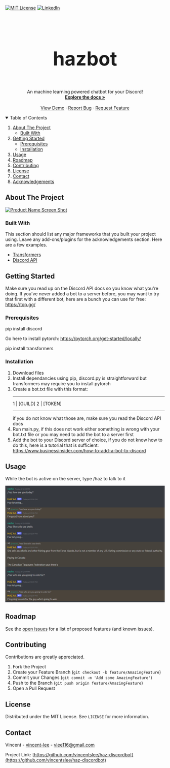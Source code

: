 
<!-- PROJECT SHIELDS -->
<!--
*** I'm using markdown "reference style" links for readability.
*** Reference links are enclosed in brackets [ ] instead of parentheses ( ).
*** See the bottom of this document for the declaration of the reference variables
*** for contributors-url, forks-url, etc. This is an optional, concise syntax you may use.
*** https://www.markdownguide.org/basic-syntax/#reference-style-links
-->
[![MIT License][license-shield]][license-url]
[![LinkedIn][linkedin-shield]][linkedin-url]



<!-- PROJECT LOGO -->
<br />
<p align="center">
  <a href="https://github.com/vincentslee/haz-discordbot">
  </a>

  <h3 style="font-size:60px" align="center">hazbot</h3>

  <p align="center">
    An machine learning powered chatbot for your Discord!
    <br />
    <a href="https://github.com/vincentslee/haz-discordbot"><strong>Explore the docs »</strong></a>
    <br />
    <br />
    <a href="https://github.com/vincentslee/haz-discordbot">View Demo</a>
    ·
    <a href="https://github.com/vincentslee/haz-discordbot/issues">Report Bug</a>
    ·
    <a href="https://github.com/vincentslee/haz-discordbot/issues">Request Feature</a>
  </p>
</p>



<!-- TABLE OF CONTENTS -->
<details open="open">
  <summary>Table of Contents</summary>
  <ol>
    <li>
      <a href="#about-the-project">About The Project</a>
      <ul>
        <li><a href="#built-with">Built With</a></li>
      </ul>
    </li>
    <li>
      <a href="#getting-started">Getting Started</a>
      <ul>
        <li><a href="#prerequisites">Prerequisites</a></li>
        <li><a href="#installation">Installation</a></li>
      </ul>
    </li>
    <li><a href="#usage">Usage</a></li>
    <li><a href="#roadmap">Roadmap</a></li>
    <li><a href="#contributing">Contributing</a></li>
    <li><a href="#license">License</a></li>
    <li><a href="#contact">Contact</a></li>
    <li><a href="#acknowledgements">Acknowledgements</a></li>
  </ol>
</details>



<!-- ABOUT THE PROJECT -->
## About The Project

[![Product Name Screen Shot][product-screenshot]](https://github.com/vincentslee/haz-discordbot/blob/master/images/chatscreenshot.png)



### Built With

This section should list any major frameworks that you built your project using. Leave any add-ons/plugins for the acknowledgements section. Here are a few examples.
* [Transformers](https://huggingface.co/transformers/index.html)
* [Discord API](https://discord.com/developers/docs/intro)



<!-- GETTING STARTED -->
## Getting Started

 Make sure you read up on the Discord API docs so you know what you're doing. If you've never added a bot to a server before, you may want to try that first with a different bot, here are a bunch you can use for free: https://top.gg/



### Prerequisites

pip install discord

Go here to install pytorch: https://pytorch.org/get-started/locally/

pip install transformers

### Installation

1. Download files
2. Install dependancies using pip, discord.py is straightforward but transformers may require you to install pytorch
3. Create a bot.txt file with this format:
   __________________
   1 | [GUILD]
   2 | [TOKEN]
   __________________
   if you do not know what those are, make sure you read the Discord API docs
4. Run main.py, if this does not work either something is wrong with your bot.txt file or you may need to add the bot to a server first
5. Add the bot to your Discord server of choice, if you do not know how to do this, here is a tutorial that is sufficient: https://www.businessinsider.com/how-to-add-a-bot-to-discord



<!-- USAGE EXAMPLES -->
## Usage

While the bot is active on the server, type /haz to talk to it

<img src="images/chatscreenshot.png?raw=true" alt="chatscreenshot.png">



<!-- ROADMAP -->
## Roadmap

See the [open issues](https://github.com/vincentslee/haz-discordbot/issues) for a list of proposed features (and known issues).



<!-- CONTRIBUTING -->
## Contributing

Contributions are greatly appreciated.

1. Fork the Project
2. Create your Feature Branch (`git checkout -b feature/AmazingFeature`)
3. Commit your Changes (`git commit -m 'Add some AmazingFeature'`)
4. Push to the Branch (`git push origin feature/AmazingFeature`)
5. Open a Pull Request



<!-- LICENSE -->
## License

Distributed under the MIT License. See `LICENSE` for more information.



<!-- CONTACT -->
## Contact

Vincent - [vincent-lee](https://www.linkedin.com/in/vincent-lee-4aabb01b0/) - vlee116@gmail.com

Project Link: [https://github.com/vincentslee/haz-discordbot](https://github.com/vincentslee/haz-discordbot)


<!-- MARKDOWN LINKS & IMAGES -->
<!-- https://www.markdownguide.org/basic-syntax/#reference-style-links -->
[contributors-shield]: https://img.shields.io/github/contributors/othneildrew/Best-README-Template.svg?style=for-the-badge
[contributors-url]: https://github.com/othneildrew/Best-README-Template/graphs/contributors
[forks-shield]: https://img.shields.io/github/forks/othneildrew/Best-README-Template.svg?style=for-the-badge
[forks-url]: https://github.com/othneildrew/Best-README-Template/network/members
[stars-shield]: https://img.shields.io/github/stars/othneildrew/Best-README-Template.svg?style=for-the-badge
[stars-url]: https://github.com/othneildrew/Best-README-Template/stargazers
[issues-shield]: https://img.shields.io/github/issues/othneildrew/Best-README-Template.svg?style=for-the-badge
[issues-url]: https://github.com/othneildrew/Best-README-Template/issues
[license-shield]: https://img.shields.io/github/license/othneildrew/Best-README-Template.svg?style=for-the-badge
[license-url]: https://github.com/othneildrew/Best-README-Template/blob/master/LICENSE.txt
[linkedin-shield]: https://img.shields.io/badge/-LinkedIn-black.svg?style=for-the-badge&logo=linkedin&colorB=555
[linkedin-url]: https://www.linkedin.com/in/vincent-lee-4aabb01b0/
[product-screenshot]: images/screenshot.png
